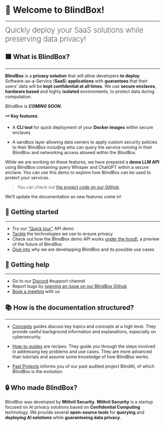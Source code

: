 # 👋 Welcome to BlindBox!
________________________________________________________

<font size="5"><span style="font-weight: 200">
Quickly deploy your SaaS solutions while preserving data privacy!
</font></span>

## ⬛ What is BlindBox?
________________________________________________________

**BlindBox** is a **privacy solution** that will allow developers **to deploy** Software-as-a-Service (**SaaS**) **applications** with **guarantees** that their users' data will be **kept confidential at all times**. We use **secure enclaves**, **hardware based** and highly **isolated** environments, to protect data during computation. 

*BlindBox is* ***COMING SOON.***

🗝️ **Key features**:

+ A **CLI tool** for quick deployment of your **Docker images** within secure enclaves

+  A sandbox layer allowing data owners to apply custom security policies to their BlindBox including who can query the service running in their BlindBox and networking access allowed within the BlindBox.

While we are working on these features, we have prepared a **demo LLM API** using BlindBox containing query Whisper and ChatGPT within a secure enclave. You can use this demo to explore how BlindBox can be used to protect your services.

> You can check out [the project code on our GitHub](https://github.com/mithril-security/blindbox/). 

We’ll update the documentation as new features come in!

## 🚀 Getting started
________________________________________________________

- Try our [“Quick tour”](./docs/getting-started/quick-tour.ipynb) API demo
- [Tackle](./docs/getting-started/confidential_computing.md) the technologies we use to ensure privacy
- Check out how the BlindBox demo API works [under the hood!](./docs/getting-started/under-the-hood.md), a preview of the future of BlindBox
- [Dive into](./docs/getting-started/why-blindbox.md) why we are developping BlindBox and its possible use cases

## 🙋 Getting help
________________________________________________________

- Go to our [Discord](https://discord.com/invite/TxEHagpWd4) *#support* channel
- Report bugs by [opening an issue on our BlindBox Github](https://github.com/mithril-security/blindbox/issues)
- [Book a meeting](https://calendly.com/contact-mithril-security/15mins?month=2022-11) with us

## 📚 How is the documentation structured?
____________________________________________
<!--
- [Tutorials](./docs/tutorials/core/installation.md) take you by the hand to install and run BlindBox. We recommend you start with the **[Quick tour](./docs/getting-started/quick-tour.ipynb)** and then move on to the other tutorials!  
-->

- [Concepts](./docs/concepts/Trusted_Execution_Environments.md) guides discuss key topics and concepts at a high level. They provide useful background information and explanations, especially on cybersecurity.

- [How-to guides](./docs/how-to-guides/deploy-API-server.md) are recipes. They guide you through the steps involved in addressing key problems and use cases. They are more advanced than tutorials and assume some knowledge of how BlindBox works.

<!--
- [API Reference](https://blindai.mithrilsecurity.io/en/latest/blindai/client.html) contains technical references for BlindAI’s API machinery. They describe how it works and how to use it but assume you have a good understanding of key concepts.

- [Security](./docs/security/remote_attestation/) guides contain technical information for security engineers. They explain the threat models and other cybersecurity topics required to audit BlindBox's security standards.

- [Advanced](./docs/how-to-guides/build-from-sources/client/) guides are destined to developers wanting to dive deep into BlindBox and eventually collaborate with us to the open-source code.
-->

- [Past Projects](./docs/past-projects/blindai) informs you of our past audited project BlindAI, of which BlindBox is the evolution. 

## 🔒 Who made BlindBox?

BlindBox was developed by **Mithril Security**. **Mithril Security** is a startup focused on AI privacy solutions based on **Confidential Computing** technology. We provide several **open-source tools** for **querying** and **deploying AI solutions** while **guaranteeing data privacy**.